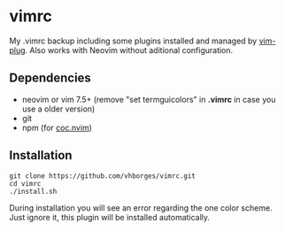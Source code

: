 # vimrc
My .vimrc backup including some plugins installed and managed by [vim-plug](https://github.com/junegunn/vim-plug).
Also works with Neovim without aditional configuration.

## Dependencies
- neovim or vim 7.5+ (remove "set termguicolors" in **.vimrc** in case you use a older version)
- git
- npm (for [coc.nvim](https://github.com/neoclide/coc.nvim))

## Installation
```
git clone https://github.com/vhborges/vimrc.git
cd vimrc
./install.sh
```
During installation you will see an error regarding the one color scheme. Just ignore it, this plugin will be installed automatically.
